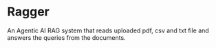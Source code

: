 # Ragger
An Agentic AI RAG system that reads uploaded pdf, csv and txt file and answers the queries from the documents.
